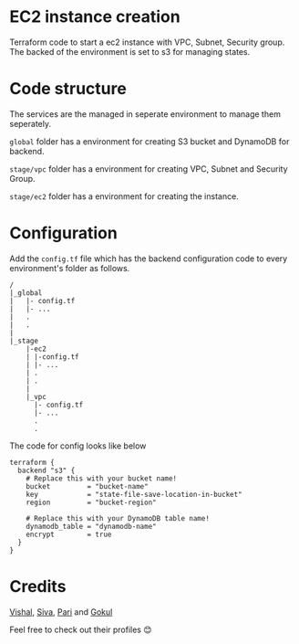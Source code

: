 # EC2 instance creation

Terraform code to start a ec2 instance with VPC, Subnet, Security group. The backed of the environment is set to s3 for managing states.

# Code structure

The services are the managed in seperate environment to manage them seperately. 

`global` folder has a environment for creating S3 bucket and DynamoDB for backend.

`stage/vpc` folder has a environment for creating VPC, Subnet and Security Group.

`stage/ec2` folder has a environment for creating the instance.

# Configuration

Add the `config.tf` file which has the backend configuration code to every environment's folder as follows.

```
/
|_global
|   |- config.tf
|   |- ...
|   .
|   .
|   
|_stage
    |-ec2
    | |-config.tf
    | |- ...
    | .
    | .
    |
    |_vpc
      |- config.tf
      |- ...
      .
      .

```

The code for config looks like below

```
terraform {
  backend "s3" {
    # Replace this with your bucket name!
    bucket         = "bucket-name"
    key            = "state-file-save-location-in-bucket"
    region         = "bucket-region"

    # Replace this with your DynamoDB table name!
    dynamodb_table = "dynamodb-name"
    encrypt        = true
  }
}

```

# Credits

[Vishal](https://github.com/Vishallas), [Siva](https://github.com/Sivasankar4), [Pari](https://github.com/paripuranam) and [Gokul](https://github.com/gokul-20)

Feel free to check out their profiles 😊
